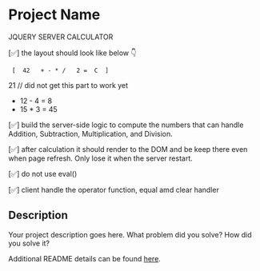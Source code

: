 # Project Name

JQUERY SERVER CALCULATOR

[✅] the layout should look like below 👇

     [  42   + - * /   2 =  C  ]
21  // did not get this part to work yet
*   12 - 4 = 8
*   15 * 3 = 45

[✅] build the server-side logic to compute the numbers that can handle Addition, Subtraction, Multiplication, and Division.

[✅] after calculation it should render to the DOM and be keep there even when page refresh.  Only lose it when the server restart.

[✅] do not use eval()

[✅] client handle the operator function, equal amd clear handler



## Description

Your project description goes here. What problem did you solve? How did you solve it?

Additional README details can be found [here](https://github.com/PrimeAcademy/readme-template/blob/master/README.md).
